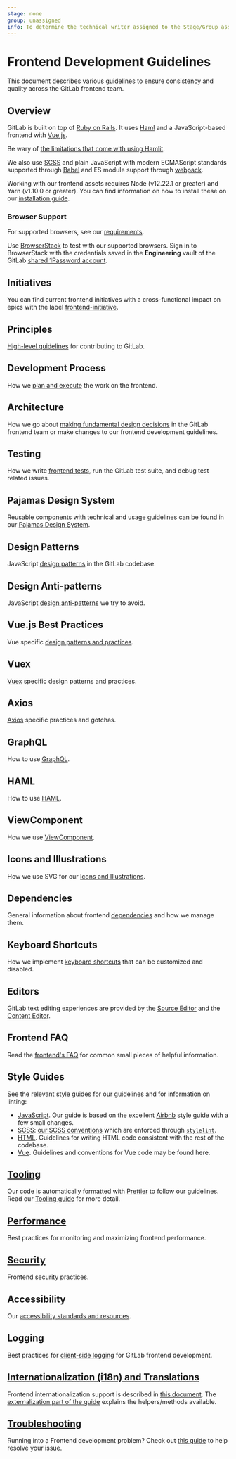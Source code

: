 ```yaml
---
stage: none
group: unassigned
info: To determine the technical writer assigned to the Stage/Group associated with this page, see https://about.gitlab.com/handbook/engineering/ux/technical-writing/#assignments
---
```


# Frontend Development Guidelines

This document describes various guidelines to ensure consistency and quality
across the GitLab frontend team.

## Overview

GitLab is built on top of [Ruby on Rails](https://rubyonrails.org). It uses [Haml](https://haml.info/) and a JavaScript-based frontend with [Vue.js](https://vuejs.org).

<!-- vale gitlab.Spelling = NO -->

Be wary of [the limitations that come with using Hamlit](https://github.com/k0kubun/hamlit/blob/master/REFERENCE.md#limitations).

<!-- vale gitlab.Spelling = YES -->

We also use [SCSS](https://sass-lang.com) and plain JavaScript with
modern ECMAScript standards supported through [Babel](https://babeljs.io/) and ES module support through [webpack](https://webpack.js.org/).

Working with our frontend assets requires Node (v12.22.1 or greater) and Yarn
(v1.10.0 or greater). You can find information on how to install these on our
[installation guide](../../install/installation.md#4-node).

### Browser Support

For supported browsers, see our [requirements](../../install/requirements.md#supported-web-browsers).

Use [BrowserStack](https://www.browserstack.com/) to test with our supported browsers.
Sign in to BrowserStack with the credentials saved in the **Engineering** vault of the GitLab
[shared 1Password account](https://about.gitlab.com/handbook/security/#1password-guide).

## Initiatives

You can find current frontend initiatives with a cross-functional impact on epics 
with the label [frontend-initiative](https://gitlab.com/groups/gitlab-org/-/epics?state=opened&page=1&sort=UPDATED_AT_DESC&label_name[]=frontend-initiative).

## Principles

[High-level guidelines](principles.md) for contributing to GitLab.

## Development Process

How we [plan and execute](development_process.md) the work on the frontend.

## Architecture

How we go about [making fundamental design decisions](architecture.md) in the GitLab frontend team
or make changes to our frontend development guidelines.

## Testing

How we write [frontend tests](../testing_guide/frontend_testing.md), run the GitLab test suite, and debug test related
issues.

## Pajamas Design System

Reusable components with technical and usage guidelines can be found in our
[Pajamas Design System](https://design.gitlab.com/).

## Design Patterns

JavaScript [design patterns](design_patterns.md) in the GitLab codebase.

## Design Anti-patterns

JavaScript [design anti-patterns](design_anti_patterns.md) we try to avoid.

## Vue.js Best Practices

Vue specific [design patterns and practices](vue.md).

## Vuex

[Vuex](vuex.md) specific design patterns and practices.

## Axios

[Axios](axios.md) specific practices and gotchas.

## GraphQL

How to use [GraphQL](graphql.md).

## HAML

How to use [HAML](haml.md).

## ViewComponent

How we use [ViewComponent](view_component.md).

## Icons and Illustrations

How we use SVG for our [Icons and Illustrations](icons.md).

## Dependencies

General information about frontend [dependencies](dependencies.md) and how we manage them.

## Keyboard Shortcuts

How we implement [keyboard shortcuts](keyboard_shortcuts.md) that can be customized and disabled.

## Editors

GitLab text editing experiences are provided by the [Source Editor](source_editor.md) and
the [Content Editor](content_editor.md).

## Frontend FAQ

Read the [frontend's FAQ](frontend_faq.md) for common small pieces of helpful information.

## Style Guides

See the relevant style guides for our guidelines and for information on linting:

- [JavaScript](style/javascript.md). Our guide is based on
the excellent [Airbnb](https://github.com/airbnb/javascript) style guide with a few small
changes.
- [SCSS](style/scss.md): [our SCSS conventions](https://gitlab.com/gitlab-org/frontend/gitlab-stylelint-config) which are enforced through [`stylelint`](https://stylelint.io).
- [HTML](style/html.md). Guidelines for writing HTML code consistent with the rest of the codebase.
- [Vue](style/vue.md). Guidelines and conventions for Vue code may be found here.

## [Tooling](tooling.md)

Our code is automatically formatted with [Prettier](https://prettier.io) to follow our guidelines. Read our [Tooling guide](tooling.md) for more detail.

## [Performance](performance.md)

Best practices for monitoring and maximizing frontend performance.

## [Security](security.md)

Frontend security practices.

## Accessibility

Our [accessibility standards and resources](accessibility.md).

## Logging

Best practices for [client-side logging](logging.md) for GitLab frontend development.

## [Internationalization (i18n) and Translations](../i18n/externalization.md)

Frontend internationalization support is described in [this document](../i18n/index.md).
The [externalization part of the guide](../i18n/externalization.md) explains the helpers/methods available.

## [Troubleshooting](troubleshooting.md)

Running into a Frontend development problem? Check out [this guide](troubleshooting.md) to help resolve your issue.
